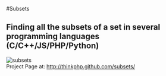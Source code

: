 #Subsets
## Finding all the subsets of a set in several programming languages (C/C++/JS/PHP/Python)
<img src="http://farm8.staticflickr.com/7044/6845176197_34f3b6aa73_z.jpg" alt="subsets" title="subsets"/>
<br/>
Project Page at: <a href="http://thinkphp.github.com/subsets">http://thinkphp.github.com/subsets/</a>